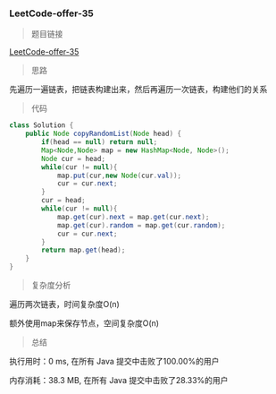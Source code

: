 ### LeetCode-offer-35

> 题目链接

[LeetCode-offer-35](https://leetcode-cn.com/problems/fu-za-lian-biao-de-fu-zhi-lcof/)

> 思路

先遍历一遍链表，把链表构建出来，然后再遍历一次链表，构建他们的关系

> 代码

```java
class Solution {
    public Node copyRandomList(Node head) {
        if(head == null) return null;
        Map<Node,Node> map = new HashMap<Node, Node>();
        Node cur = head;
        while(cur != null){
            map.put(cur,new Node(cur.val));
            cur = cur.next;
        }
        cur = head;
        while(cur != null){
            map.get(cur).next = map.get(cur.next);
            map.get(cur).random = map.get(cur.random);
            cur = cur.next;
        }
        return map.get(head);
    }
}
```

> 复杂度分析

遍历两次链表，时间复杂度O(n)

额外使用map来保存节点，空间复杂度O(n)

> 总结

执行用时：0 ms, 在所有 Java 提交中击败了100.00%的用户

内存消耗：38.3 MB, 在所有 Java 提交中击败了28.33%的用户
